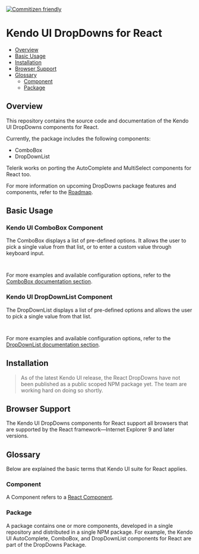[![Commitizen friendly](https://img.shields.io/badge/commitizen-friendly-brightgreen.svg)](http://commitizen.github.io/cz-cli/)

# Kendo UI DropDowns for React

* [Overview](https://github.com/telerik/kendo-react-dropdowns#overview)
* [Basic Usage](https://github.com/telerik/kendo-react-dropdowns#basic-usage)
* [Installation](https://github.com/telerik/kendo-react-dropdowns#installation)
* [Browser Support](https://github.com/telerik/kendo-react-dropdowns#browser-support)
* [Glossary](https://github.com/telerik/kendo-react-dropdowns#glossary)
  * [Component](https://github.com/telerik/kendo-react-dropdowns#component)
  * [Package](https://github.com/telerik/kendo-react-dropdowns#package)

## Overview

This repository contains the source code and documentation of the Kendo UI DropDowns components for React.

Currently, the package includes the following components:

* ComboBox
* DropDownList

Telerik works on porting the AutoComplete and MultiSelect components for React too.

For more information on upcoming DropDowns package features and components, refer to the [Roadmap](https://github.com/telerik/kendo-react-dropdowns/blob/master/docs/roadmap.md).

## Basic Usage

### Kendo UI ComboBox Component

The ComboBox displays a list of pre-defined options. It allows the user to pick a single value from that list, or to enter a custom value through keyboard input.  

```html-preview

```
```jsx

```

For more examples and available configuration options, refer to the [ComboBox documentation section](https://github.com/telerik/kendo-react-dropdowns/tree/master/docs/combobox/index.md).

### Kendo UI DropDownList Component

The DropDownList displays a list of pre-defined options and allows the user to pick a single value from that list.  

```html-preview

```
```jsx

```

For more examples and available configuration options, refer to the [DropDownList documentation section](https://github.com/telerik/kendo-react-dropdowns/tree/master/docs/dropdownlist/index.md).

## Installation

> As of the latest Kendo UI release, the React DropDowns have not been published as a public scoped NPM package yet. The team are working hard on doing so shortly.

## Browser Support

The Kendo UI DropDowns components for React support all browsers that are supported by the React framework&mdash;Internet Explorer 9 and later versions.

## Glossary

Below are explained the basic terms that Kendo UI suite for React applies.

### Component

A Component refers to a [React Component](https://facebook.github.io/react/docs/jsx-in-depth.html#html-tags-vs.-react-components).

### Package

A package contains one or more components, developed in a single repository and distributed in a single NPM package. For example, the Kendo UI AutoComplete, ComboBox, and DropDownList components for React are part of the DropDowns Package.
